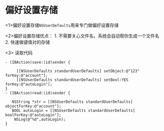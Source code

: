 # 偏好设置存储
<1>偏好设置存储`NSUserDefaults`用来专门做偏好设置存储

<2>偏好设置存储优点：
    1. 不需要关心文件名，系统会自动帮你生成一个文件名
    2. 快速做键值对的存储

<3> 读取代码
```objc
- (IBAction)save:(id)sender {

     [[NSUserDefaults standardUserDefaults] setObject:@"123" forKey:@"account"];
     [[NSUserDefaults standardUserDefaults] setBool:YES forKey:@"autoLogin"];
}
- (IBAction)read:(id)sender {

   NSString *str = [[NSUserDefaults standardUserDefaults] objectForKey:@"account"];
   BOOL autoLogin = [[NSUserDefaults standardUserDefaults] boolForKey:@"autoLogin"];
    NSLog(@"%d",autoLogin);
}
```

